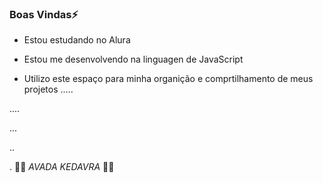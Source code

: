 ### Boas Vindas⚡

- Estou estudando no Alura

- Estou me desenvolvendo na linguagen de JavaScript

- Utilizo este espaço para minha organição e comprtilhamento de meus projetos
.....
  
....
  
...

..

.
🐍💚 _AVADA KEDAVRA_ 💚🐍
